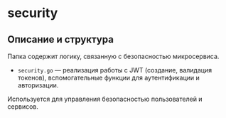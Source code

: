 # security

## Описание и структура
Папка содержит логику, связанную с безопасностью микросервиса.

- `security.go` — реализация работы с JWT (создание, валидация токенов), вспомогательные функции для аутентификации и авторизации.

Используется для управления безопасностью пользователей и сервисов.
